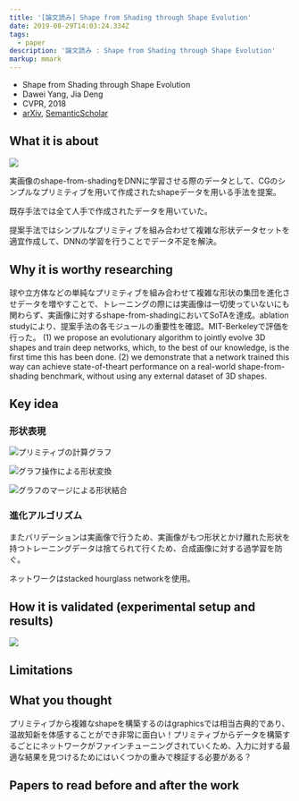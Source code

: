 ```yaml
---
title: '[論文読み] Shape from Shading through Shape Evolution'
date: 2019-08-29T14:03:24.334Z
tags:
  - paper
description: '論文読み : Shape from Shading through Shape Evolution'
markup: mmark
---
```

* Shape from Shading through Shape Evolution
* Dawei Yang, Jia Deng
* CVPR, 2018
* [arXiv](https://arxiv.org/pdf/1712.02961.pdf), [SemanticScholar](https://www.semanticscholar.org/paper/Shape-from-Shading-Through-Shape-Evolution-Yang-Deng/d74a576cc311841c3ff8070262e928c090e41f59)

## What it is about

![](/img/uploads/screenshot-from-2019-08-30-00-56-44.png)

実画像のshape-from-shadingをDNNに学習させる際のデータとして、CGのシンプルなプリミティブを用いて作成されたshapeデータを用いる手法を提案。

既存手法では全て人手で作成されたデータを用いていた。

提案手法ではシンプルなプリミティブを組み合わせて複雑な形状データセットを適宜作成して、DNNの学習を行うことでデータ不足を解決。

## Why it is worthy researching

球や立方体などの単純なプリミティブを組み合わせて複雑な形状の集団を進化させデータを増やすことで、トレーニングの際には実画像は一切使っていないにも関わらず、実画像に対するshape-from-shadingにおいてSoTAを達成。ablation studyにより、提案手法の各モジュールの重要性を確認。MIT-Berkeleyで評価を行った。
(1) we propose an evolutionary algorithm to jointly evolve 3D shapes and train deep networks, which, to the best of our knowledge, is the first time this has been done.
(2) we demonstrate that a network trained this way can achieve state-of-theart performance on a real-world shape-from-shading benchmark, without using any external dataset of 3D shapes.

## Key idea

### 形状表現
![プリミティブの計算グラフ](/img/uploads/screenshot-from-2019-08-30-00-57-03.png)

![グラフ操作による形状変換](/img/uploads/screenshot-from-2019-08-30-00-57-16.png)

![グラフのマージによる形状結合](/img/uploads/screenshot-from-2019-08-30-00-57-23.png)

### 進化アルゴリズム

またバリデーションは実画像で行うため、実画像がもつ形状とかけ離れた形状を持つトレーニングデータは捨てられて行くため、合成画像に対する過学習を防ぐ。

ネットワークはstacked hourglass networkを使用。

## How it is validated (experimental setup and results)

![](/img/uploads/screenshot-from-2019-08-30-00-58-03.png)

## Limitations

## What you thought

プリミティブから複雑なshapeを構築するのはgraphicsでは相当古典的であり、温故知新を体感することができ非常に面白い！プリミティブからデータを構築するごとにネットワークがファインチューニングされていくため、入力に対する最適な結果を見つけるためにはいくつかの重みで検証する必要がある？

## Papers to read before and after the work
